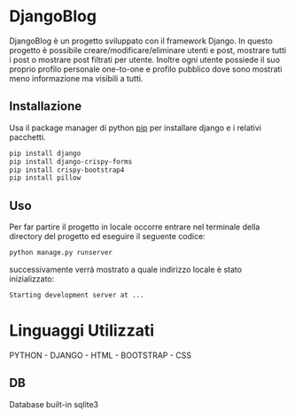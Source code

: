 # DjangoBlog

DjangoBlog è un progetto sviluppato con il framework Django. In questo progetto è possibile creare/modificare/eliminare utenti e post, mostrare tutti i post o mostrare post filtrati per utente. Inoltre ogni utente possiede il suo proprio profilo personale one-to-one e profilo pubblico dove sono mostrati meno informazione ma visibili a tutti.

## Installazione

Usa il package manager di python [pip](https://pip.pypa.io/en/stable/) per installare django e i relativi pacchetti.

```bash
pip install django
pip install django-crispy-forms
pip install crispy-bootstrap4
pip install pillow
```

## Uso

Per far partire il progetto in locale occorre entrare nel terminale della directory del progetto ed eseguire il seguente codice:

```bash
python manage.py runserver
```

successivamente verrà mostrato a quale indirizzo locale è stato inizializzato:

```bash
Starting development server at ...
```

# Linguaggi Utilizzati
PYTHON - DJANGO - HTML - BOOTSTRAP - CSS

## DB

Database built-in sqlite3
